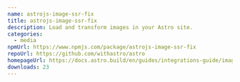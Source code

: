 ```yaml
---
name: astrojs-image-ssr-fix
title: astrojs-image-ssr-fix
description: Load and transform images in your Astro site.
categories:
  - media
npmUrl: https://www.npmjs.com/package/astrojs-image-ssr-fix
repoUrl: https://github.com/withastro/astro
homepageUrl: https://docs.astro.build/en/guides/integrations-guide/image/
downloads: 23
---
```

